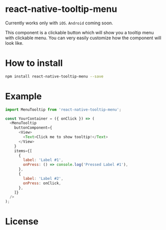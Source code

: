 # react-native-tooltip-menu

Currently works only with `iOS`. `Android` coming soon.

This component is a clickable button which will show you a tooltip menu with clickable menu.
You can very easily customize how the component will look like.

# How to install

```bash
npm install react-native-tooltip-menu --save
```
# Example

```js
import MenuTooltip from 'react-native-tooltip-menu';

const YourContainer = ({ onClick }) => (
  <MenuTooltip
    buttonComponent={
      <View>
        <Text>Click me to show tooltip!</Text>
      </View>
    }
    items={[
      {
        label: 'Label #1',
        onPress: () => console.log('Pressed Label #1'),
      },
      {
        label: 'Label #2',
        onPress: onClick,
      },
    ]}
  />
);
```

# License

